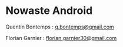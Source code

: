 Nowaste Android
===============

Quentin Bontemps : q.bontemps@gmail.com

Florian Garnier : florian.garnier30@gmail.com